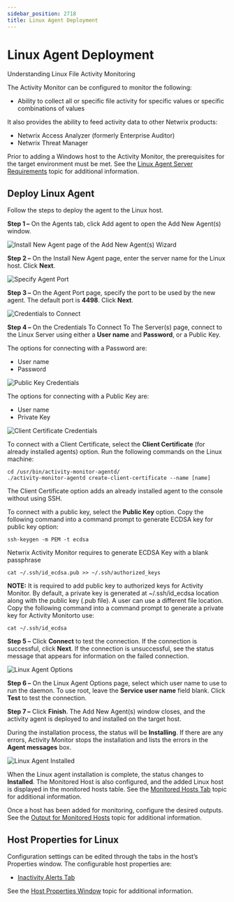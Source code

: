 ```yaml
---
sidebar_position: 2718
title: Linux Agent Deployment
---
```


# Linux Agent Deployment

Understanding Linux File Activity Monitoring

The Activity Monitor can be configured to monitor the following:

* Ability to collect all or specific file activity for specific values or specific combinations of values

It also provides the ability to feed activity data to other Netwrix products:

* Netwrix Access Analyzer (formerly Enterprise Auditor)
* Netwrix Threat Manager

Prior to adding a Windows host to the Activity Monitor, the prerequisites for the target environment must be met. See the [Linux Agent Server Requirements](../../../Requirements/LinuxAgent "Linux Agent Server Requirements") topic for additional information.

## Deploy Linux Agent

Follow the steps to deploy the agent to the Linux host.

**Step 1 –** On the Agents tab, click Add agent to open the Add New Agent(s) window.

![Install New Agent page of the Add New Agent(s) Wizard](../../../../../../../static/images/ActivityMonitor_8.0/Content/Resources/Images/ActivityMonitor/ManualInstall/InstallNew.png "Install New Agent")

**Step 2 –** On the Install New Agent page, enter the server name for the Linux host. Click **Next**.

![Specify Agent Port](../../../../../../../static/images/ActivityMonitor_8.0/Content/Resources/Images/ActivityMonitor/ManualInstall/PortDefault.png "Specify Agent Port")

**Step 3 –** On the Agent Port page, specify the port to be used by the new agent. The default port is **4498**. Click **Next**.

![Credentials to Connect](../../../../../../../static/images/ActivityMonitor_8.0/Content/Resources/Images/ActivityMonitor/ManualInstall/LinuxAgent/CredentialsServers.png "Credentials to Connect")

**Step 4 –** On the Credentials To Connect To The Server(s) page, connect to the Linux Server using either a **User name** and **Password**, or a Public Key.

The options for connecting with a Password are:

* User name
* Password

![Public Key Credentials](../../../../../../../static/images/ActivityMonitor_8.0/Content/Resources/Images/ActivityMonitor/ManualInstall/LinuxAgent/PublicKey.png "Public Key Credentials")

The options for connecting with a Public Key are:

* User name
* Private Key

![Client Certificate Credentials](../../../../../../../static/images/ActivityMonitor_8.0/Content/Resources/Images/ActivityMonitor/ManualInstall/LinuxAgent/ClientCertificate.png "Client Certificate Credentials")

To connect with a Client Certificate, select the **Client Certificate** (for already installed agents) option. Run the following commands on the Linux machine:

```
cd /usr/bin/activity-monitor-agentd/  
./activity-monitor-agentd create-client-certificate --name [name]
```
The Client Certificate option adds an already installed agent to the console without using SSH.

To connect with a public key, select the **Public Key** option. Copy the following command into a command prompt to generate ECDSA key for public key option:

```
ssh-keygen -m PEM -t ecdsa
```
Netwrix Activity Monitor requires to generate ECDSA Key with a blank passphrase

```
cat ~/.ssh/id_ecdsa.pub >> ~/.ssh/authorized_keys
```
**NOTE:** It is required to add public key to authorized keys for Activity Monitor. By default, a private key is generated at ~/.ssh/id\_ecdsa location along with the public key (.pub file). A user can use a different file location. Copy the following command into a command prompt to generate a private key for Activity Monitorto use:

```
cat ~/.ssh/id_ecdsa
```
**Step 5 –** Click **Connect** to test the connection. If the connection is successful, click **Next**. If the connection is unsuccessful, see the status message that appears for information on the failed connection.

![Linux Agent Options](../../../../../../../static/images/ActivityMonitor_8.0/Content/Resources/Images/ActivityMonitor/ManualInstall/LinuxAgent/LinuxAgentOptions.png "Linux Agent Options")

**Step 6 –** On the Linux Agent Options page, select which user name to use to run the daemon. To use root, leave the **Service user name** field blank. Click **Test** to test the connection.

**Step 7 –** Click **Finish**. The Add New Agent(s) window closes, and the activity agent is deployed to and installed on the target host.

During the installation process, the status will be **Installing**. If there are any errors, Activity Monitor stops the installation and lists the errors in the **Agent messages** box.

![Linux Agent Installed](../../../../../../../static/images/ActivityMonitor_8.0/Content/Resources/Images/ActivityMonitor/ManualInstall/LinuxAgent/ActivityMonitorwithLinuxAgentInstalled.png "Linux Agent Installed")

When the Linux agent installation is complete, the status changes to **Installed**. The Monitored Host is also configured, and the added Linux host is displayed in the monitored hosts table. See the [Monitored Hosts Tab](../../MonitoredHosts/Overview "Monitored Hosts Tab") topic for additional information.

Once a host has been added for monitoring, configure the desired outputs. See the [Output for Monitored Hosts](../../MonitoredHosts/Output "Output for Monitored Hosts") topic for additional information.

## Host Properties for Linux

Configuration settings can be edited through the tabs in the host’s Properties window. The configurable host properties are:

* [Inactivity Alerts Tab](../../MonitoredHosts/Properties/InactivityAlerts "Inactivity Alerts Tab")

See the [Host Properties Window](../../MonitoredHosts/Properties/Overview "Host Properties Window") topic for additional information.